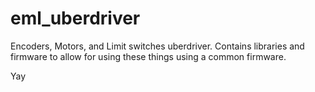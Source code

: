# eml_uberdriver

Encoders, Motors, and Limit switches uberdriver. Contains libraries and firmware to allow for using these things using a common firmware.

Yay
